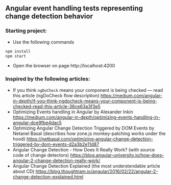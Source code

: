 ## Angular event handling tests representing change detection behavior

### Starting project:

- Use the following commands
```bash
npm install
npm start
```
- Open the browser on page http://localhost:4200

### Inspired by the following articles:

- If you think `ngDoCheck` means your component is being checked — read this article (ngDoCheck flow description) https://medium.com/angular-in-depth/if-you-think-ngdocheck-means-your-component-is-being-checked-read-this-article-36ce63a3f3e5
- Optimizing Events handling in Angular by Alexander Inkin https://medium.com/angular-in-depth/optimizing-events-handling-in-angular-dce9fbe4dac5
- Optimizing Angular Change Detection Triggered by DOM Events by Netanel Basal (describes how zone.js monkey-patching works under the hood) https://netbasal.com/optimizing-angular-change-detection-triggered-by-dom-events-d2a3b2e11d87
- Angular Change Detection - How Does It Really Work? (with source code of change detectors) https://blog.angular-university.io/how-does-angular-2-change-detection-really-work/
- Angular Change Detection Explained (the most understendable article about CD) https://blog.thoughtram.io/angular/2016/02/22/angular-2-change-detection-explained.html



